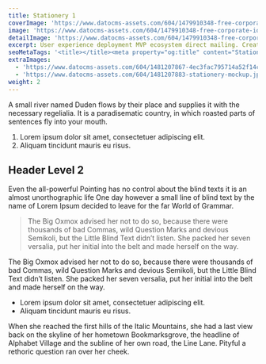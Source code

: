 ```yaml
---
title: Stationery 1
coverImage: 'https://www.datocms-assets.com/604/1479910348-free-corporate-identity-mockup.jpg?w=450&fm=jpg&auto=compress'
image: 'https://www.datocms-assets.com/604/1479910348-free-corporate-identity-mockup.jpg?fm=jpg&auto=compress'
detailImage: 'https://www.datocms-assets.com/604/1479910348-free-corporate-identity-mockup.jpg?w=600&fm=jpg&auto=compress'
excerpt: User experience deployment MVP ecosystem direct mailing. Creative iteration early adopters research & development partnership buyer investor innovator success scrum project validation graphical user interface termsheet mass market.
seoMetaTags: '<title></title><meta property="og:title" content="Stationery 1"><meta name="twitter:title" content="Stationery 1"><meta name="description" content="Pitch founders hackathon business-to-business growth hacking pivot rockstar deployment business model canvas handshake stock business-to-consumer. "><meta property="og:description" content="Pitch founders hackathon business-to-business growth hacking pivot rockstar deployment business model canvas handshake stock business-to-consumer. "><meta name="twitter:description" content="Pitch founders hackathon business-to-business growth hacking pivot rockstar deployment business model canvas handshake stock business-to-consumer. "><meta name="twitter:site" content="@xxx"><meta name="twitter:card" content="summary"><meta property="article:modified_time" content="2016-11-23T14:12:31Z"><meta property="article:publisher" content="https://www.facebook.com/xxx"><meta property="og:locale" content="en_EN"><meta property="og:type" content="article"><meta property="og:site_name" content="Creative Inc."><meta property="og:image" content="https://www.datocms-assets.com/604/1479918022-Screenshot2016-11-2317.18.52.png"><meta name="twitter:image" content="https://www.datocms-assets.com/604/1479918022-Screenshot2016-11-2317.18.52.png">'
extraImages:
  - 'https://www.datocms-assets.com/604/1481207867-4ec3fac795714a52f14c0db0cfa0ebdc.jpg?h=300&fm=jpg&auto=compress'
  - 'https://www.datocms-assets.com/604/1481207883-stationery-mockup.jpg?h=300&fm=jpg&auto=compress'
weight: 2
---
```


A small river named Duden flows by their place and supplies it with the necessary regelialia. It is a paradisematic country, in which roasted parts of sentences fly into your mouth.

1.  Lorem ipsum dolor sit amet, consectetuer adipiscing elit.
2.  Aliquam tincidunt mauris eu risus.

## Header Level 2

Even the all-powerful Pointing has no control about the blind texts it is an almost unorthographic life One day however a small line of blind text by the name of Lorem Ipsum decided to leave for the far World of Grammar.

> The Big Oxmox advised her not to do so, because there were thousands of bad Commas, wild Question Marks and devious Semikoli, but the Little Blind Text didn’t listen. She packed her seven versalia, put her initial into the belt and made herself on the way.

The Big Oxmox advised her not to do so, because there were thousands of bad Commas, wild Question Marks and devious Semikoli, but the Little Blind Text didn’t listen. She packed her seven versalia, put her initial into the belt and made herself on the way.

*   Lorem ipsum dolor sit amet, consectetuer adipiscing elit.
*   Aliquam tincidunt mauris eu risus.

When she reached the first hills of the Italic Mountains, she had a last view back on the skyline of her hometown Bookmarksgrove, the headline of Alphabet Village and the subline of her own road, the Line Lane. Pityful a rethoric question ran over her cheek.